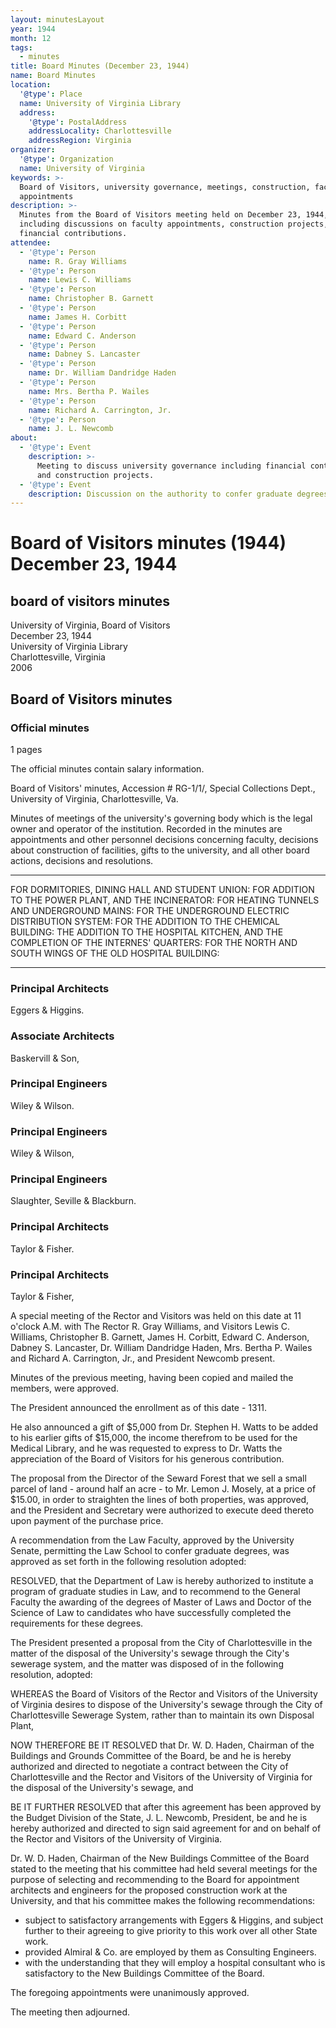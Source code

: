 ```yaml
---
layout: minutesLayout
year: 1944
month: 12
tags:
  - minutes
title: Board Minutes (December 23, 1944)
name: Board Minutes
location:
  '@type': Place
  name: University of Virginia Library
  address:
    '@type': PostalAddress
    addressLocality: Charlottesville
    addressRegion: Virginia
organizer:
  '@type': Organization
  name: University of Virginia
keywords: >-
  Board of Visitors, university governance, meetings, construction, faculty
  appointments
description: >-
  Minutes from the Board of Visitors meeting held on December 23, 1944,
  including discussions on faculty appointments, construction projects, and
  financial contributions.
attendee:
  - '@type': Person
    name: R. Gray Williams
  - '@type': Person
    name: Lewis C. Williams
  - '@type': Person
    name: Christopher B. Garnett
  - '@type': Person
    name: James H. Corbitt
  - '@type': Person
    name: Edward C. Anderson
  - '@type': Person
    name: Dabney S. Lancaster
  - '@type': Person
    name: Dr. William Dandridge Haden
  - '@type': Person
    name: Mrs. Bertha P. Wailes
  - '@type': Person
    name: Richard A. Carrington, Jr.
  - '@type': Person
    name: J. L. Newcomb
about:
  - '@type': Event
    description: >-
      Meeting to discuss university governance including financial contributions
      and construction projects.
  - '@type': Event
    description: Discussion on the authority to confer graduate degrees in Law.
---
```


<!-- altadded -->
<!-- altadded -->

<!-- llmmeta -->



<!-- llmformatted -->

# Board of Visitors minutes (1944) December 23, 1944

## board of visitors minutes

University of Virginia, Board of Visitors\
December 23, 1944\
University of Virginia Library\
Charlottesville, Virginia\
2006

## Board of Visitors minutes

### Official minutes

1 pages

The official minutes contain salary information.

Board of Visitors' minutes, Accession # RG-1/1/, Special Collections Dept., University of Virginia, Charlottesville, Va.

Minutes of meetings of the university's governing body which is the legal owner and operator of the institution. Recorded in the minutes are appointments and other personnel decisions concerning faculty, decisions about construction of facilities, gifts to the university, and all other board actions, decisions and resolutions.

***

FOR DORMITORIES, DINING HALL AND STUDENT UNION: FOR ADDITION TO THE POWER PLANT, AND THE INCINERATOR: FOR HEATING TUNNELS AND UNDERGROUND MAINS: FOR THE UNDERGROUND ELECTRIC DISTRIBUTION SYSTEM: FOR THE ADDITION TO THE CHEMICAL BUILDING: THE ADDITION TO THE HOSPITAL KITCHEN, AND THE COMPLETION OF THE INTERNES' QUARTERS: FOR THE NORTH AND SOUTH WINGS OF THE OLD HOSPITAL BUILDING:

***

### Principal Architects

Eggers & Higgins.

### Associate Architects

Baskervill & Son,

### Principal Engineers

Wiley & Wilson.

### Principal Engineers

Wiley & Wilson,

### Principal Engineers

Slaughter, Seville & Blackburn.

### Principal Architects

Taylor & Fisher.

### Principal Architects

Taylor & Fisher,

A special meeting of the Rector and Visitors was held on this date at 11 o'clock A.M. with The Rector R. Gray Williams, and Visitors Lewis C. Williams, Christopher B. Garnett, James H. Corbitt, Edward C. Anderson, Dabney S. Lancaster, Dr. William Dandridge Haden, Mrs. Bertha P. Wailes and Richard A. Carrington, Jr., and President Newcomb present.

Minutes of the previous meeting, having been copied and mailed the members, were approved.

The President announced the enrollment as of this date - 1311.

He also announced a gift of $5,000 from Dr. Stephen H. Watts to be added to his earlier gifts of $15,000, the income therefrom to be used for the Medical Library, and he was requested to express to Dr. Watts the appreciation of the Board of Visitors for his generous contribution.

The proposal from the Director of the Seward Forest that we sell a small parcel of land - around half an acre - to Mr. Lemon J. Mosely, at a price of $15.00, in order to straighten the lines of both properties, was approved, and the President and Secretary were authorized to execute deed thereto upon payment of the purchase price.

A recommendation from the Law Faculty, approved by the University Senate, permitting the Law School to confer graduate degrees, was approved as set forth in the following resolution adopted:

RESOLVED, that the Department of Law is hereby authorized to institute a program of graduate studies in Law, and to recommend to the General Faculty the awarding of the degrees of Master of Laws and Doctor of the Science of Law to candidates who have successfully completed the requirements for these degrees.

The President presented a proposal from the City of Charlottesville in the matter of the disposal of the University's sewage through the City's sewerage system, and the matter was disposed of in the following resolution, adopted:

WHEREAS the Board of Visitors of the Rector and Visitors of the University of Virginia desires to dispose of the University's sewage through the City of Charlottesville Sewerage System, rather than to maintain its own Disposal Plant,

NOW THEREFORE BE IT RESOLVED that Dr. W. D. Haden, Chairman of the Buildings and Grounds Committee of the Board, be and he is hereby authorized and directed to negotiate a contract between the City of Charlottesville and the Rector and Visitors of the University of Virginia for the disposal of the University's sewage, and

BE IT FURTHER RESOLVED that after this agreement has been approved by the Budget Division of the State, J. L. Newcomb, President, be and he is hereby authorized and directed to sign said agreement for and on behalf of the Rector and Visitors of the University of Virginia.

Dr. W. D. Haden, Chairman of the New Buildings Committee of the Board stated to the meeting that his committee had held several meetings for the purpose of selecting and recommending to the Board for appointment architects and engineers for the proposed construction work at the University, and that his committee makes the following recommendations:

* subject to satisfactory arrangements with Eggers & Higgins, and subject further to their agreeing to give priority to this work over all other State work.
* provided Almiral & Co. are employed by them as Consulting Engineers.
* with the understanding that they will employ a hospital consultant who is satisfactory to the New Buildings Committee of the Board.

The foregoing appointments were unanimously approved.

The meeting then adjourned.
